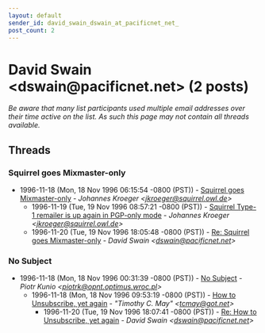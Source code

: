 ```yaml
---
layout: default
sender_id: david_swain_dswain_at_pacificnet_net_
post_count: 2
---
```


# David Swain <dswain<span>@</span>pacificnet.net> (2 posts)

_Be aware that many list participants used multiple email addresses over their time active on the list. As such this page may not contain all threads available._

## Threads

### Squirrel goes Mixmaster-only
+ 1996-11-18 (Mon, 18 Nov 1996 06:15:54 -0800 (PST)) - [Squirrel goes Mixmaster-only](/archive/1996/11/0b9d39a57952e8eebadbf55db76b9709271b0eadbd0f8681d0f8e83f7ed7b416) - _Johannes Kroeger \<jkroeger@squirrel.owl.de\>_
  + 1996-11-19 (Tue, 19 Nov 1996 08:57:21 -0800 (PST)) - [Squirrel Type-1 remailer is up again in PGP-only mode](/archive/1996/11/05467c523c7c246f65b96ae117c5326d885b42b317e565d7663d724fd798e167) - _Johannes Kroeger \<jkroeger@squirrel.owl.de\>_
  + 1996-11-20 (Tue, 19 Nov 1996 18:05:48 -0800 (PST)) - [Re: Squirrel goes Mixmaster-only](/archive/1996/11/94b17287a91658e57c6d66ba8a6fe7f91385cd9b32806c449ab32a1aba07fdb4) - _David Swain \<dswain@pacificnet.net\>_

### No Subject
+ 1996-11-18 (Mon, 18 Nov 1996 00:31:39 -0800 (PST)) - [No Subject](/archive/1996/11/9f852604ff3ad07a4b5c5b9a13c3b5807da1ad0512014c77622557bf010688d6) - _Piotr Kunio \<piotrk@opnt.optimus.wroc.pl\>_
  + 1996-11-18 (Mon, 18 Nov 1996 09:53:19 -0800 (PST)) - [How to Unsubscribe, yet again](/archive/1996/11/51b9c66ff417a6b157c137a51d6d9fe5f321909defc773ba9e470fb6a9f6a090) - _"Timothy C. May" \<tcmay@got.net\>_
    + 1996-11-20 (Tue, 19 Nov 1996 18:07:41 -0800 (PST)) - [Re: How to Unsubscribe, yet again](/archive/1996/11/dfb82042cdc44131257564b89b16c84267c82672a8124a47f2e068a72e2c7d02) - _David Swain \<dswain@pacificnet.net\>_

